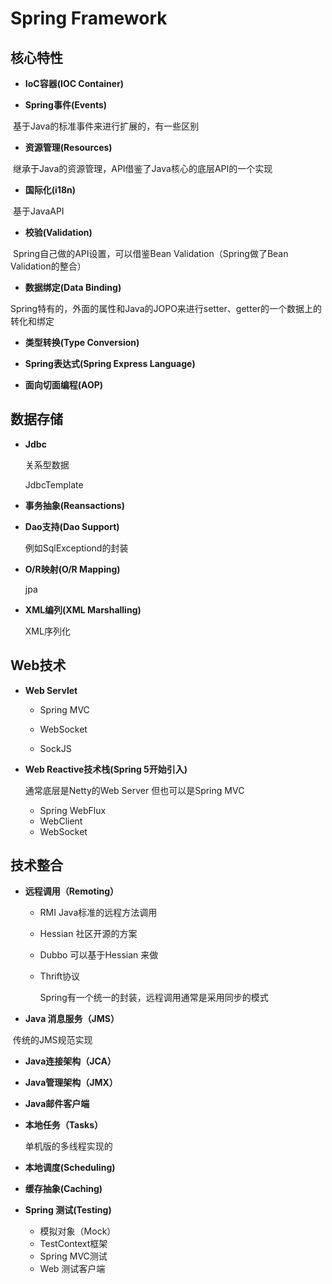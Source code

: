 # Spring Framework



## 核心特性

- **IoC容器(IOC Container)**

- **Spring事件(Events)**

​	基于Java的标准事件来进行扩展的，有一些区别

- **资源管理(Resources)**

​	继承于Java的资源管理，API借鉴了Java核心的底层API的一个实现

- **国际化(i18n)**

​	基于JavaAPI

- **校验(Validation)**

​	Spring自己做的API设置，可以借鉴Bean Validation（Spring做了Bean Validation的整合）

- **数据绑定(Data Binding)**

​	Spring特有的，外面的属性和Java的JOPO来进行setter、getter的一个数据上的转化和绑定

- **类型转换(Type Conversion)**

- **Spring表达式(Spring Express Language)**

- **面向切面编程(AOP)**



## 数据存储

- **Jdbc**

  关系型数据

  JdbcTemplate

- **事务抽象(Reansactions)**

- **Dao支持(Dao Support)**

  例如SqlExceptiond的封装

- **O/R映射(O/R Mapping)**

  jpa

- **XML编列(XML Marshalling)**

  XML序列化

## Web技术

- **Web Servlet**

  - Spring MVC
  - WebSocket

  - SockJS	

- **Web Reactive技术栈(Spring 5开始引入)**

  通常底层是Netty的Web Server 但也可以是Spring MVC

  - Spring WebFlux
  - WebClient
  - WebSocket



## 技术整合

- **远程调用（Remoting）**

  - RMI Java标准的远程方法调用

  - Hessian 社区开源的方案

  - Dubbo 可以基于Hessian 来做

  - Thrift协议

    Spring有一个统一的封装，远程调用通常是采用同步的模式

-  **Java 消息服务（JMS）**

  ​	传统的JMS规范实现

- **Java连接架构（JCA）**

- **Java管理架构（JMX）**

- **Java邮件客户端**

- **本地任务（Tasks）**

  单机版的多线程实现的

- **本地调度(Scheduling)**

- **缓存抽象(Caching)**

- **Spring 测试(Testing)**

  - 模拟对象（Mock）
  - TestContext框架
  - Spring MVC测试
  - Web 测试客户端